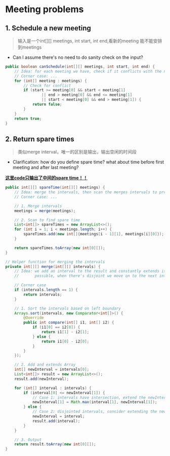 # Meeting problems

## 1. Schedule a new meeting

> 输入是一个int[][] meetings, int start, int end,看新的meeting 能不能安排到meetings

- Can I assume there's no need to do sanity check on the input?



```java
public boolean canSchedule(int[][] meetings, int start, int end) {
    // Idea: for each meeting we have, check if it conflicts with the new meeting
    // Corner case: ...
    for (int[] meeting : meetings) {
        // Check for conflict
        if (start >= meeting[0] && start < meeting[1]
                || end > meeting[0] && end <= meeting[1]
                || start < meeting[0] && end > meeting[1]) {
            return false;
        }
    }
    return true;
}
```



## 2. Return spare times

> 类似merge interval，唯一的区别是输出，输出空闲的时间段

- Clarification: how do you define spare time? what about time before first meeting and after last meeting?



**<u>这里code只输出了中间的spare time！！</u>**



```java
public int[][] spareTime(int[][] meetings) {
    // Idea: merge the intervals, then scan the merges intervals to produce result
    // Corner case: ...

    // 1. Merge intervals
    meetings = merge(meetings);

    // 2. Scan to find spare time
    List<int[]> spareTimes = new ArrayList<>();
    for (int i = 1; i < meetings.length; i++) {
        spareTimes.add(new int[]{meetings[i - 1][1], meetings[i][0]});
    }

    return spareTimes.toArray(new int[0][]);
}

// Helper function for merging the intervals
private int[][] merge(int[][] intervals) {
    // Idea: we add an interval to the result and constantly extends its right boundary if
    //       possible, when there's disjoint we move on to the next interval

    // Corner case
    if (intervals.length == 1) {
        return intervals;
    }

    // 1. Sort the intervals based on left boundary
    Arrays.sort(intervals, new Comparator<int[]>() {
        @Override
        public int compare(int[] i1, int[] i2) {
            if (i1[0] == i2[0]) {
                return i1[1] - i2[1];
            } else {
                return i1[0] - i2[0];
            }
        }
    });

    // 2. Add and extends Array
    int[] newInterval = intervals[0];
    List<int[]> result = new ArrayList<>();
    result.add(newInterval);

    for (int[] interval : intervals) {
        if (interval[0] <= newInterval[1]) {
            // Case 1: intervals have intersection, extend the newInterval
            newInterval[1] = Math.max(interval[1], newInterval[1]);
        } else {
            // Case 2: disjointed intervals, consider extending the new interval
            newInterval = interval;
            result.add(interval);
        }
    }

    // 3. Output
    return result.toArray(new int[0][]);
}
```